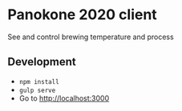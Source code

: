 # Panokone 2020 client
See and control brewing temperature and process

## Development
- `npm install`
- `gulp serve`
- Go to <http://localhost:3000>
